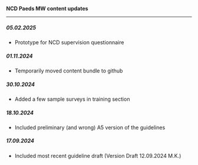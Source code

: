 **NCD Paeds MW content updates**
***

##### 05.02.2025

* Prototype for NCD supervision questionnaire

##### 01.11.2024

* Temporarily moved content bundle to github

##### 30.10.2024

* Added a few sample surveys in training section
 
##### 18.10.2024

* Included preliminary (and wrong) A5 version of the guidelines

##### 17.09.2024

* Included most recent guideline draft (Version Draft 12.09.2024 M.K.)
